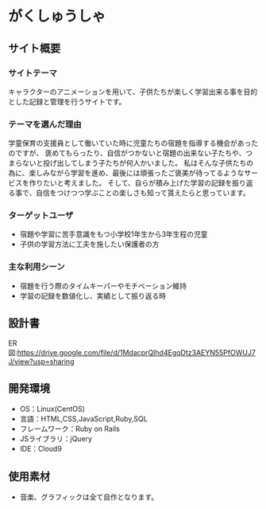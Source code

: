 # がくしゅうしゃ

## サイト概要
### サイトテーマ
キャラクターのアニメーションを用いて、子供たちが楽しく学習出来る事を目的とした記録と管理を行うサイトです。

### テーマを選んだ理由
学童保育の支援員として働いていた時に児童たちの宿題を指導する機会があったのですが、
褒めてもらったり、自信がつかないと宿題の出来ない子たちや、つまらないと投げ出してしまう子たちが何人かいました。
私はそんな子供たちの為に、楽しみながら学習を進め、最後には頑張ったご褒美が待ってるようなサービスを作りたいと考えました。
そして、自らが積み上げた学習の記録を振り返る事で、自信をつけつつ学ぶことの楽しさも知って貰えたらと思っています。

### ターゲットユーザ
- 宿題や学習に苦手意識をもつ小学校1年生から3年生程の児童
- 子供の学習方法に工夫を施したい保護者の方

### 主な利用シーン
- 宿題を行う際のタイムキーパーやモチベーション維持
- 学習の記録を数値化し、実績として振り返る時

## 設計書
ER図:https://drive.google.com/file/d/1MdacprQIhd4EgqDtz3AEYN55PfOWUJ7J/view?usp=sharing

## 開発環境
- OS：Linux(CentOS)
- 言語：HTML,CSS,JavaScript,Ruby,SQL
- フレームワーク：Ruby on Rails
- JSライブラリ：jQuery
- IDE：Cloud9

## 使用素材
- 音楽、グラフィックは全て自作となります。